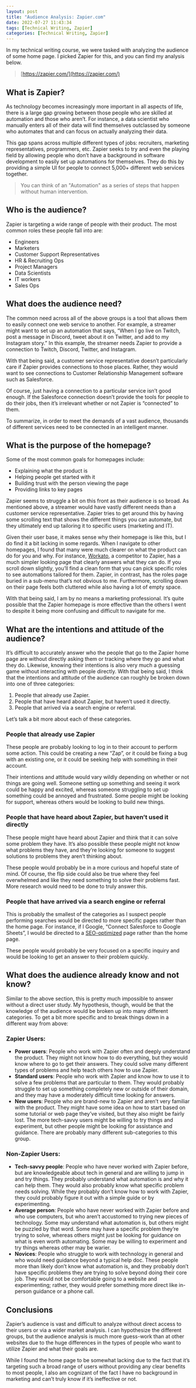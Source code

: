 ```yaml
---
layout: post
title: "Audience Analysis: Zapier.com"
date: 2022-07-27 11:43:34
tags: [Technical Writing, Zapier]
categories: [Technical Writing, Zapier]
---
```


In my technical writing course, we were tasked with analyzing the audience of some home page. I
picked Zapier for this, and you can find my analysis below.

> [https://zapier.com/](https://zapier.com/)

## What is Zapier?

As technology becomes increasingly more important in all aspects of life, there is a large gap
growing between those people who are skilled at automation and those who aren’t. For instance, a
data scientist who manually enters all of their data will find themselves outclassed by someone
who automates that and can focus on actually analyzing their data.

This gap spans across multiple different types of jobs: recruiters, marketing representatives,
programmers, etc. Zapier seeks to try and even the playing field by allowing people who don’t have
a background in software development to easily set up automations for themselves. They do this by
providing a simple UI for people to connect 5,000+ different web services together.

> You can think of an "Automation" as a series of steps that happen without human intervention.

## Who is the audience?

Zapier is targeting a wide range of people with their product. The most common roles these people
fall into are:

- Engineers
- Marketers
- Customer Support Representatives
- HR & Recruiting Ops
- Project Managers
- Data Scientists
- IT workers
- Sales Ops

## What does the audience need?

The common need across all of the above groups is a tool that allows them to easily connect one web
service to another. For example, a streamer might want to set up an automation that says, “When I
go live on Twitch, post a message in Discord, tweet about it on Twitter, and add to my Instagram
story.” In this example, the streamer needs Zapier to provide a connection to Twitch, Discord,
Twitter, and Instagram.

With that being said, a customer service representative doesn’t particularly care if Zapier
provides connections to those places. Rather, they would want to see connections to Customer
Relationship Management software such as Salesforce.

Of course, just having a connection to a particular service isn’t good enough. If the Salesforce
connection doesn’t provide the tools for people to do their jobs, then it’s irrelevant whether or
not Zapier is “connected” to them.

To summarize, in order to meet the demands of a vast audience, thousands of different services
need to be connected in an intelligent manner.

## What is the purpose of the homepage?

Some of the most common goals for homepages include:

- Explaining what the product is
- Helping people get started with it
- Building trust with the person viewing the page
- Providing links to key pages

Zapier seems to struggle a bit on this front as their audience is so broad. As mentioned above, a
streamer would have vastly different needs than a customer service representative. Zapier tries to
get around this by having some scrolling text that shows the different things you can automate,
but they ultimately end up tailoring it to specific users (marketing and IT).

Given their user base, it makes sense why their homepage is like this, but I do find it a bit
lacking in some regards. When I navigate to other homepages, I found that many were much clearer
on what the product can do for you and why. For instance, [Workato](https://www.workato.com/), a competitor to Zapier, has a
much simpler looking page that clearly answers what they can do. If you scroll down slightly,
you’ll find a clean form that you can pick specific roles to see automations tailored for them.
Zapier, in contrast, has the roles page buried in a sub-menu that’s not obvious to me. Furthermore,
scrolling down on their page feels both cluttered while also having a lot of
empty space.

With that being said, I am by no means a marketing professional. It’s quite possible that
the Zapier homepage is more effective than the others I went to despite it being more confusing
and difficult to navigate for me.

## What are the intentions and attitude of the audience?

It’s difficult to accurately answer who the people that go to the Zapier home page are without
directly asking them or tracking where they go and what they do. Likewise, knowing their intentions
is also very much a guessing game without interacting with people directly. With that being said,
I think that the intentions and attitude of the audience can roughly be broken down into one of
three categories:

1. People that already use Zapier.
2. People that have heard about Zapier, but haven’t used it directly.
3. People that arrived via a search engine or referral.

Let’s talk a bit more about each of these categories.

### People that already use Zapier

These people are probably looking to log in to their account to perform some action. This could be
creating a new “Zap”, or it could be fixing a bug with an existing one, or it could be seeking help
with something in their account.

Their intentions and attitude would vary wildly depending on whether or not things are going well.
Someone setting up something and seeing it work could be happy and excited, whereas someone
struggling to set up something could be annoyed and frustrated. Some people might be looking for
support, whereas others would be looking to build new things.

### People that have heard about Zapier, but haven’t used it directly

These people might have heard about Zapier and think that it can solve some problem they have.
It’s also possible these people might not know what problems they have, and they’re looking for
someone to suggest solutions to problems they aren’t thinking about.

These people would probably be in a more curious and hopeful state of mind. Of course, the
flip side could also be true where they feel overwhelmed and like they need something to solve
their problems fast. More research would need to be done to truly answer this.

### People that have arrived via a search engine or referral

This is probably the smallest of the categories as I suspect people performing searches would
be directed to more specific pages rather than the home page. For instance, if I Google,
“Connect Salesforce to Google Sheets”, I would be directed to a [SEO-optimized](https://zapier.com/apps/google-sheets/integrations/salesforce) page rather than
the home page.

These people would probably be very focused on a specific inquiry and would be looking to get
an answer to their problem quickly.

## What does the audience already know and not know?

Similar to the above section, this is pretty much impossible to answer without a direct user study.
My hypothesis, though, would be that the knowledge of the audience would be broken up into many
different categories. To get a bit more specific and to break things down in a different way
from above:

### Zapier Users:

- **Power users**: People who work with Zapier often and deeply understand the product. They might not know how to do everything, but they would know where to go to get their answers. They could solve many different types of problems and help teach others how to use Zapier.
- **Standard users**: People who work with Zapier and know how to use it to solve a few problems that are particular to them. They would probably struggle to set up something completely new or outside of their domain, and they may have a moderately difficult time looking for answers.
- **New users**: People who are brand-new to Zapier and aren’t very familiar with the product. They might have some idea on how to start based on some tutorial or web page they’ve visited, but they also might be fairly lost. The more tech-savvy users might be willing to try things and experiment, but other people might be looking for assistance and guidance. There are probably many different sub-categories to this group.

### Non-Zapier Users:

- **Tech-savvy people**: People who have never worked with Zapier before, but are knowledgeable about tech in general and are willing to jump in and try things. They probably understand what automation is and why it can help them. They would also probably know what specific problem needs solving. While they probably don’t know how to work with Zapier, they could probably figure it out with a simple guide or by experimenting.
- **Average person**: People who have never worked with Zapier before and who use computers, but who aren’t accustomed to trying new pieces of technology. Some may understand what automation is, but others might be puzzled by that word. Some may have a specific problem they’re trying to solve, whereas others might just be looking for guidance on what is even worth automating. Some may be willing to experiment and try things whereas other may be warier.
- **Novices**: People who struggle to work with technology in general and who would need guidance beyond a typical help doc. These people more than likely don’t know what automation is, and they probably don’t have specific problems they are trying to solve beyond doing their core job. They would not be comfortable going to a website and experimenting; rather, they would prefer something more direct like in-person guidance or a phone call.

## Conclusions

Zapier’s audience is vast and difficult to analyze without direct access to their users or via a
wider market analysis. I can hypothesize the different groups, but the audience analysis is much
more guess-work than at other websites due to the huge differences in the types of people who
want to utilize Zapier and what their goals are.

While I found the home page to be somewhat lacking due to the fact that it’s targeting such a
broad range of users without providing any clear benefits to most people, I also am cognizant of
the fact I have no background in marketing and can’t truly know if it’s ineffective or not.
